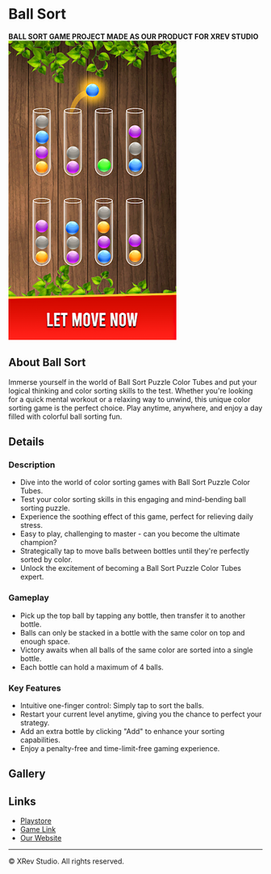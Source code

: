 # Ball Sort

**BALL SORT GAME PROJECT MADE AS OUR PRODUCT FOR XREV STUDIO**
  ![Surgery Room Icon](images/image1.png)

## About Ball Sort

Immerse yourself in the world of Ball Sort Puzzle Color Tubes and put your logical thinking and color sorting skills to the test. Whether you're looking for a quick mental workout or a relaxing way to unwind, this unique color sorting game is the perfect choice. Play anytime, anywhere, and enjoy a day filled with colorful ball sorting fun.

## Details

### Description

- Dive into the world of color sorting games with Ball Sort Puzzle Color Tubes.
- Test your color sorting skills in this engaging and mind-bending ball sorting puzzle.
- Experience the soothing effect of this game, perfect for relieving daily stress.
- Easy to play, challenging to master - can you become the ultimate champion?
- Strategically tap to move balls between bottles until they're perfectly sorted by color.
- Unlock the excitement of becoming a Ball Sort Puzzle Color Tubes expert.

### Gameplay

- Pick up the top ball by tapping any bottle, then transfer it to another bottle.
- Balls can only be stacked in a bottle with the same color on top and enough space.
- Victory awaits when all balls of the same color are sorted into a single bottle.
- Each bottle can hold a maximum of 4 balls.

### Key Features

- Intuitive one-finger control: Simply tap to sort the balls.
- Restart your current level anytime, giving you the chance to perfect your strategy.
- Add an extra bottle by clicking "Add" to enhance your sorting capabilities.
- Enjoy a penalty-free and time-limit-free gaming experience.

## Gallery

<!-- Add links or embed images showcasing your game here -->

## Links

- [Playstore](link_to_google_play_store_page_of_game)
- [Game Link](link_to_game_link)
- [Our Website](link_to_website)

---

© XRev Studio. All rights reserved.
